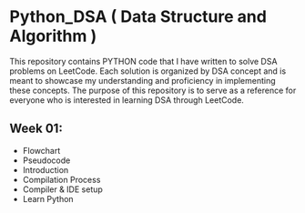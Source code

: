 # Python_DSA ( Data Structure and Algorithm )

This repository contains PYTHON code that I have written to solve DSA problems on LeetCode. Each solution is organized by DSA concept and is meant to showcase my understanding and proficiency in implementing these concepts. The purpose of this repository is to serve as a reference for everyone who is interested in learning DSA through LeetCode.

## Week 01:

- Flowchart
- Pseudocode
- Introduction
- Compilation Process
- Compiler & IDE setup
- Learn Python
